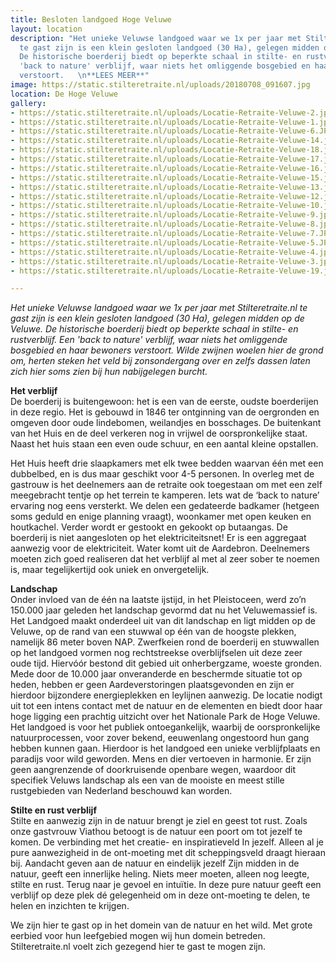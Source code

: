```yaml
---
title: Besloten landgoed Hoge Veluwe
layout: location
description: "Het unieke Veluwse landgoed waar we 1x per jaar met Stilteretraite.nl
  te gast zijn is een klein gesloten landgoed (30 Ha), gelegen midden op de Veluwe.
  De historische boerderij biedt op beperkte schaal in stilte- en rustverblijf. Een
  'back to nature' verblijf, waar niets het omliggende bosgebied en haar bewoners
  verstoort.   \n**LEES MEER**"
image: https://static.stilteretraite.nl/uploads/20180708_091607.jpg
location: De Hoge Veluwe
gallery:
- https://static.stilteretraite.nl/uploads/Locatie-Retraite-Veluwe-2.jpg
- https://static.stilteretraite.nl/uploads/Locatie-Retraite-Veluwe-1.jpg
- https://static.stilteretraite.nl/uploads/Locatie-Retraite-Veluwe-6.JPG
- https://static.stilteretraite.nl/uploads/Locatie-Retraite-Veluwe-14.jpg
- https://static.stilteretraite.nl/uploads/Locatie-Retraite-Veluwe-18.jpg
- https://static.stilteretraite.nl/uploads/Locatie-Retraite-Veluwe-17.jpg
- https://static.stilteretraite.nl/uploads/Locatie-Retraite-Veluwe-16.jpg
- https://static.stilteretraite.nl/uploads/Locatie-Retraite-Veluwe-15.jpg
- https://static.stilteretraite.nl/uploads/Locatie-Retraite-Veluwe-13.jpg
- https://static.stilteretraite.nl/uploads/Locatie-Retraite-Veluwe-12.jpg
- https://static.stilteretraite.nl/uploads/Locatie-Retraite-Veluwe-10.jpg
- https://static.stilteretraite.nl/uploads/Locatie-Retraite-Veluwe-9.jpg
- https://static.stilteretraite.nl/uploads/Locatie-Retraite-Veluwe-8.jpg
- https://static.stilteretraite.nl/uploads/Locatie-Retraite-Veluwe-7.JPG
- https://static.stilteretraite.nl/uploads/Locatie-Retraite-Veluwe-5.JPG
- https://static.stilteretraite.nl/uploads/Locatie-Retraite-Veluwe-4.jpg
- https://static.stilteretraite.nl/uploads/Locatie-Retraite-Veluwe-3.jpg
- https://static.stilteretraite.nl/uploads/Locatie-Retraite-Veluwe-19.jpg

---
```

_Het unieke Veluwse landgoed waar we 1x per jaar met Stilteretraite.nl te gast zijn is een klein gesloten landgoed (30 Ha), gelegen midden op de Veluwe. De historische boerderij biedt op beperkte schaal in stilte- en rustverblijf. Een 'back to nature' verblijf, waar niets het omliggende bosgebied en haar bewoners verstoort. Wilde zwijnen woelen hier de grond om, herten steken het veld bij zonsondergang over en zelfs dassen laten zich hier soms zien bij hun nabijgelegen burcht._

**Het verblijf**  
De boerderij is buitengewoon: het is een van de eerste, oudste boerderijen in deze regio. Het is gebouwd in 1846 ter ontginning van de oergronden en omgeven door oude lindebomen, weilandjes en bosschages. De buitenkant van het Huis en de deel verkeren nog in vrijwel de oorspronkelijke staat. Naast het huis staan een even oude schuur, en een aantal kleine opstallen.

Het Huis heeft drie slaapkamers met elk twee bedden waarvan één met een dubbelbed, en is dus maar geschikt voor 4-5 personen. In overleg met de gastrouw is het deelnemers aan de retraite ook toegestaan om met een zelf meegebracht tentje op het terrein te kamperen. Iets wat de ‘back to nature’ ervaring nog eens versterkt. We delen een gedateerde badkamer (hetgeen soms geduld en enige planning vraagt), woonkamer met open keuken en houtkachel. Verder wordt er gestookt en gekookt op butaangas. De boerderij is niet aangesloten op het elektriciteitsnet! Er is een aggregaat aanwezig voor de elektriciteit. Water komt uit de Aardebron. Deelnemers moeten zich goed realiseren dat het verblijf al met al zeer sober te noemen is, maar tegelijkertijd ook uniek en onvergetelijk.

**Landschap**  
Onder invloed van de één na laatste ijstijd, in het Pleistoceen, werd zo’n 150.000 jaar geleden het landschap gevormd dat nu het Veluwemassief is. Het Landgoed maakt onderdeel uit van dit landschap en ligt midden op de Veluwe, op de rand van een stuwwal op één van de hoogste plekken, namelijk 86 meter boven NAP. Zwerfkeien rond de boerderij en stuwwallen op het landgoed vormen nog rechtstreekse overblijfselen uit deze zeer oude tijd. Hiervóór bestond dit gebied uit onherbergzame, woeste gronden. Mede door de 10.000 jaar onveranderde en beschermde situatie tot op heden, hebben er geen Aardeverstoringen plaatsgevonden en zijn er hierdoor bijzondere energieplekken en leylijnen aanwezig. De locatie nodigt uit tot een intens contact met de natuur en de elementen en biedt door haar hoge ligging een prachtig uitzicht over het Nationale Park de Hoge Veluwe. Het landgoed is voor het publiek ontoegankelijk, waarbij de oorspronkelijke natuurprocessen, voor zover bekend, eeuwenlang ongestoord hun gang hebben kunnen gaan. Hierdoor is het landgoed een unieke verblijfplaats en paradijs voor wild geworden. Mens en dier vertoeven in harmonie. Er zijn geen aangrenzende of doorkruisende openbare wegen, waardoor dit specifiek Veluws landschap als een van de mooiste en meest stille rustgebieden van Nederland beschouwd kan worden.

**Stilte en rust verblijf**  
Stilte en aanwezig zijn in de natuur brengt je ziel en geest tot rust. Zoals onze gastvrouw Viathou betoogt is de natuur een poort om tot jezelf te komen. De verbinding met het creatie- en inspiratieveld In jezelf. Alleen al je pure aanwezigheid in de ont-moeting met dit scheppingsveld draagt hieraan bij. Aandacht geven aan de natuur en eindelijk jezelf Zijn midden in de natuur, geeft een innerlijke heling. Niets meer moeten, alleen nog leegte, stilte en rust. Terug naar je gevoel en intuïtie. In deze pure natuur geeft een verblijf op deze plek dé gelegenheid om in deze ont-moeting te delen, te helen en inzichten te krijgen.

We zijn hier te gast op in het domein van de natuur en het wild. Met grote eerbied voor hun leefgebied mogen wij hun domein betreden. Stilteretraite.nl voelt zich gezegend hier te gast te mogen zijn.